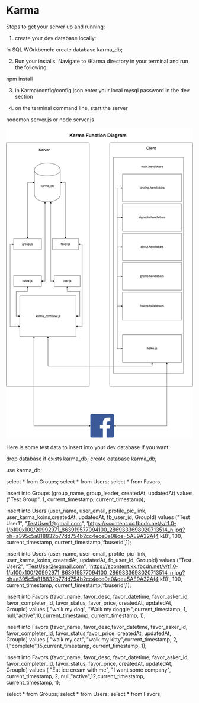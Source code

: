 # Karma

Steps to get your server up and running:

1) create your dev database locally:

In SQL WOrkbench:
create database karma_db;

2) Run your installs.  Navigate to /Karma directory in your terminal and run the following:

npm install

3) in Karma/config/config.json enter your local mysql password in the dev section

4) on the terminal command line, start the server

nodemon server.js or node server.js

![functionaldiag](https://github.com/DMWIGGINS/Karma/blob/master/app/public/assets/images/karma_functional_diagram.png)


Here is some test data to insert into your dev database if you want:

drop database if exists karma_db;
create database karma_db;

use karma_db;

select * from Groups;
select * from Users;
select * from Favors;


insert into Groups (group_name, group_leader, createdAt, updatedAt) 
values ("Test Group", 1,
current_timestamp, current_timestamp);


insert into Users 
(user_name, user_email, profile_pic_link, user_karma_koins,createdAt, updatedAt, fb_user_id, GroupId) 
values ("Test User1", "TestUser1@gmail.com", 
'https://scontent.xx.fbcdn.net/v/t1.0-1/p100x100/20992971_863919577094100_2869333698020713514_n.jpg?oh=a395c5a818832b77dd754b2cc4ece0e0&oe=5AE9A32A(4 kB)',
100, current_timestamp, current_timestamp,'fbuserid',1);

insert into Users 
(user_name, user_email, profile_pic_link, user_karma_koins, createdAt, updatedAt, fb_user_id, GroupId) 
values ("Test User2", "TestUser2@gmail.com", 
'https://scontent.xx.fbcdn.net/v/t1.0-1/p100x100/20992971_863919577094100_2869333698020713514_n.jpg?oh=a395c5a818832b77dd754b2cc4ece0e0&oe=5AE9A32A(4 kB)',
100, current_timestamp, current_timestamp,'fbuserid',1);


insert into Favors
(favor_name, favor_desc, favor_datetime,  favor_asker_id, favor_completer_id, favor_status, favor_price, createdAt, updatedAt, GroupId)
values ( "walk my dog", "Walk my doggie ",current_timestamp, 1, null,"active",10,current_timestamp, current_timestamp, 1);

insert into Favors
(favor_name, favor_desc,favor_datetime,  favor_asker_id, favor_completer_id, favor_status,favor_price, createdAt, updatedAt, GroupId)
values ( "walk my cat", "walk my kitty",current_timestamp,  2, 1,"complete",15,current_timestamp, current_timestamp, 1);

insert into Favors
(favor_name, favor_desc, favor_datetime,  favor_asker_id, favor_completer_id, favor_status, favor_price, createdAt, updatedAt, GroupId)
values ( "Eat ice cream with me", "I want some company", current_timestamp,  2, null,"active",12,current_timestamp, current_timestamp, 1);

select * from Groups;
select * from Users;
select * from Favors;

